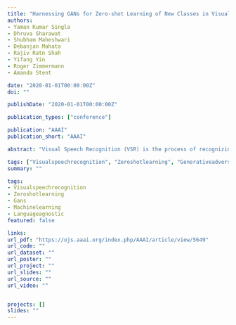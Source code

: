 ```yaml
---
title: "Harnessing GANs for Zero-shot Learning of New Classes in Visual Speech Recognition"
authors:
- Yaman Kumar Singla
- Dhruva Sharawat
- Shubham Maheshwari
- Debanjan Mahata
- Rajiv Ratn Shah
- Yifang Yin
- Roger Zimmermann
- Amanda Stent

date: "2020-01-01T00:00:00Z"
doi: ""

publishDate: "2020-01-01T00:00:00Z"

publication_types: ["conference"]

publication: "AAAI"
publication_short: "AAAI"

abstract: "Visual Speech Recognition (VSR) is the process of recognizing or interpreting speech by watching the lip movements of the speaker. Recent machine learning based approaches model VSR as a classification problem; however, the scarcity of training data leads to error-prone systems with very low accuracies in predicting unseen classes. To solve this problem, we present a novel approach to zero-shot learning by generating new classes using Generative Adversarial Networks (GANs), and show how the addition of unseen class samples increases the accuracy of a VSR system by a significant margin of 27% and allows it to handle speaker-independent out-of-vocabulary phrases. We also show that our models are language agnostic and therefore capable of seamlessly generating, using English training data, videos for a new language (Hindi). To the best of our knowledge, this is the first work to show empirical evidence of the use of GANs for generating training samples of unseen classes in the domain of VSR, hence facilitating zero-shot learning. We make the added videos for new classes publicly available along with our code."

tags: ["Visualspeechrecognition", "Zeroshotlearning", "Generativeadversarialnetworks", "Machinelearning", "Languageagnostic"]
summary: ""

tags:
- Visualspeechrecognition
- Zeroshotlearning
- Gans
- Machinelearning
- Languageagnostic
featured: false

links:
url_pdf: "https://ojs.aaai.org/index.php/AAAI/article/view/5649"
url_code: ""
url_dataset: ""
url_poster: ""
url_project: ""
url_slides: ""
url_source: ""
url_video: ""


projects: []
slides: ""
---
```


